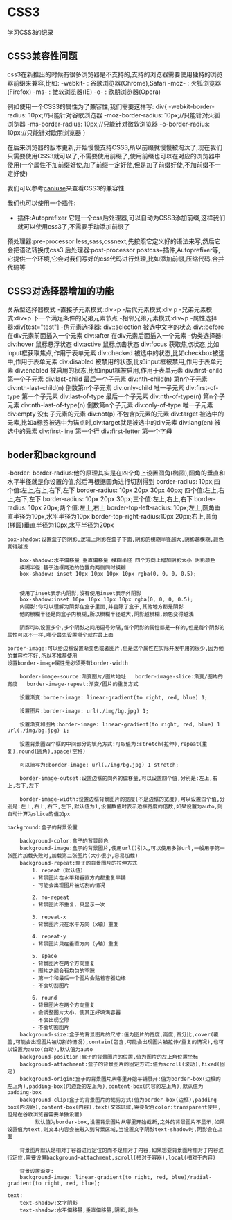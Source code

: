 # CSS3
学习CSS3的记录


## CSS3兼容性问题
css3在新推出的时候有很多浏览器是不支持的,支持的浏览器需要使用独特的浏览器前缀来兼容,比如:
-webkit-    : 谷歌浏览器(Chrome),Safari
-moz-       : 火狐浏览器(Firefox)
-ms-        : 微软浏览器(IE)
-o-         : 欧朋浏览器(Opera)

例如使用一个CSS3的属性为了兼容性,我们需要这样写:
div{
    -webkit-border-radius: 10px;//只能针对谷歌浏览器
    -moz-border-radius: 10px;//只能针对火狐浏览器
    -ms-border-radius: 10px;//只能针对微软浏览器
    -o-border-radius: 10px;//只能针对欧朋浏览器
}

在后来浏览器的版本更新,开始慢慢支持CSS3,所以前缀就慢慢被淘汰了,现在我们只需要使用CSS3就可以了,不需要使用前缀了,使用前缀也可以在对应的浏览器中使用(一个属性不加前缀好使,加了前缀一定好使,但是加了前缀好使,不加前缀不一定好使)

我们可以参考[caniuse](https://caniuse.com/)来查看CSS3的兼容性

我们也可以使用一个插件:
- 插件:Autoprefixer
它是一个css后处理器,可以自动为CSS3添加前缀,这样我们就可以使用css3了,不需要手动添加前缀了


预处理器:pre-processor
less,sass,cssnext,先按照它定义好的语法来写,然后它会把语法转换成css3
后处理器:post-processor
postcss+插件,Autoprefixer等,它提供一个环境,它会对我们写好的css代码进行处理,比如添加前缀,压缩代码,合并代码等


## CSS3对选择器增加的功能
关系型选择器模式
-直接子元素模式:div>p
-后代元素模式:div p
-兄弟元素模式:div+p 下一个满足条件的兄弟元素节点
-相邻兄弟元素模式:div~p
-属性选择器:div[test="test"]
-伪元素选择器:
    div::selection 被选中文字的状态
    div::before 在div元素前面插入一个元素
    div::after 在div元素后面插入一个元素
-伪类选择器:
    div:hover 鼠标悬浮状态
    div:active 鼠标点击状态
    div:focus 获取焦点状态,比如input框获取焦点,作用于表单元素
    div:checked 被选中的状态,比如checkbox被选中,作用于表单元素
    div:disabled 被禁用的状态,比如input框被禁用,作用于表单元素
    div:enabled 被启用的状态,比如input框被启用,作用于表单元素
    div:first-child 第一个子元素
    div:last-child 最后一个子元素
    div:nth-child(n) 第n个子元素
    div:nth-last-child(n) 倒数第n个子元素
    div:only-child 唯一子元素
    div:first-of-type 第一个子元素
    div:last-of-type 最后一个子元素
    div:nth-of-type(n) 第n个子元素
    div:nth-last-of-type(n) 倒数第n个子元素
    div:only-of-type 唯一子元素
    div:empty 没有子元素的元素
    div:not(p) 不包含p元素的元素
    div:target 被选中的元素,比如a标签被选中为锚点时,div:target就是被选中的div元素
    div:lang(en) 被选中的元素
    div:first-line 第一个行
    div:first-letter 第一个字母


## boder和background
-border:
    border-radius:他的原理其实是在四个角上设置圆角(椭圆),圆角的垂直和水平半径就是你设置的值,然后再根据圆角进行切割得到
        border-radius: 10px;四个值:左上,右上,右下,左下
        border-radius: 10px 20px 30px 40px; 四个值:左上,右上,右下,左下
        border-radius: 10px 20px 30px;三个值:左上,右上,右下
        border-radius: 10px 20px;两个值:左上,右上
        border-top-left-radius: 10px;左上,圆角垂直半径为10px,水平半径为10px
        border-top-right-radius:10px 20px;右上,圆角(椭圆)垂直半径为10px,水平半径为20px

    box-shadow:设置盒子的阴影,逻辑上阴影在盒子下面,阴影的模糊半径越大,阴影越模糊,颜色变得越浅

        box-shadow:水平偏移量 垂直偏移量 模糊半径 四个方向上增加阴影大小 阴影颜色
        模糊半径:基于边框两边的位置向两侧同时模糊
        box-shadow: inset 10px 10px 10px 10px rgba(0, 0, 0, 0.5);
        
        
        使用了inset表示内阴影,没有使用inset表示外阴影
        box-shadow:inset 10px 10px 10px 10px rgba(0, 0, 0, 0.5);
        内阴影:你可以理解为阴影在盒子里面,并且除了盒子,其他地方都是阴影
        他的模糊半径是向盒子内模糊,所以模糊半径越大,阴影越模糊,颜色变得越浅

        阴影可以设置多个,多个阴影之间用逗号分隔,每个阴影的属性都是一样的,但是每个阴影的属性可以不一样,哪个最先设置哪个就在最上面

    border-image:可以给边框设置渐变色或者图片,但是这个属性在实际开发中用的很少,因为他的兼容性不好,所以不推荐使用
    设置border-image属性是必须要有border-width
        
        border-image-source:渐变图片/图片地址   border-image-slice:渐变/图片的宽度   border-image-repeat:渐变/图片的重复方式

        设置渐变:border-image: linear-gradient(to right, red, blue) 1;

        设置图片:border-image: url(./img/bg.jpg) 1;

        设置渐变和图片:border-image: linear-gradient(to right, red, blue) 1 url(./img/bg.jpg) 1;

        设置背景图四个框的中间部分的填充方式:可取值为:stretch(拉伸),repeat(重复),round(圆角),space(空格)

        可以简写为:border-image: url(./img/bg.jpg) 1 stretch;

        border-image-outset:设置边框的向外的偏移量,可以设置四个值,分别是:左上,右上,右下,左下
        
        border-image-width:设置边框背景图片的宽度(不是边框的宽度),可以设置四个值,分别是:左上,右上,右下,左下,默认值为1,设置数值时表示边框宽度的倍数,如果设置为auto,则自动计算为slice的值加px

    background:盒子的背景设置
    
        background-color:盒子的背景颜色
        background-image:盒子的背景图片,使用url()引入,可以使用多张url,一般用于第一张图片加载失败时,加载第二张图片(大小很小,容易加载)
        background-repeat:盒子的背景图片的拉伸方式
            1. repeat（默认值）
            - 背景图片在水平和垂直方向都重复平铺
            - 可能会出现图片被切割的情况

            2. no-repeat
            - 背景图片不重复，只显示一次

            3. repeat-x
            - 背景图片只在水平方向（x轴）重复

            4. repeat-y
            - 背景图片只在垂直方向（y轴）重复

            5. space
            - 背景图片在两个方向重复
            - 图片之间会有均匀的空隙
            - 第一个和最后一个图片会贴着容器边缘
            - 不会切割图片

            6. round
            - 背景图片在两个方向重复
            - 会调整图片大小，使其正好填满容器
            - 不会出现空隙
            - 不会切割图片
        background-size:盒子的背景图片的尺寸:值为图片的宽度,高度,百分比,cover(覆盖,可能会出现图片被切割的情况),contain(包含,可能会出现图片被拉伸/重复的情况),也可以设置为auto(自动),默认值为auto
        background-position:盒子的背景图片的位置,值为图片的左上角位置坐标
        background-attachment:盒子的背景图片的固定方式:值为scroll(滚动),fixed(固定)
        background-origin:盒子的背景图片从哪里开始平铺展开:值为border-box(边框的左上角),padding-box(内边距的左上角),content-box(内容的左上角),默认值为padding-box
        background-clip:盒子的背景图片的裁剪方式:值为border-box(边框),padding-box(内边距),content-box(内容),text(文本区域,需要配合color:transparent使用,但是在谷歌浏览器需要单独设置)
             默认值为border-box,设置背景图片从哪里开始截断,之外的背景图片不显示,如果设置值为text,则文本内容会被融入到背景区域,当设置文字阴影text-shadow时,阴影会在上面

        背景图片默认是相对于容器进行定位的而不是相对于内容,如果想要背景图片相对于内容进行定位,需要设置background-attachment,scroll(相对于容器),local(相对于内容)

        背景设置渐变:
        background-image: linear-gradient(to right, red, blue)/radial-gradient(to right, red, blue);
        
    text:
        text-shadow:文字阴影
        text-shadow:水平偏移量,垂直偏移量,阴影,颜色



